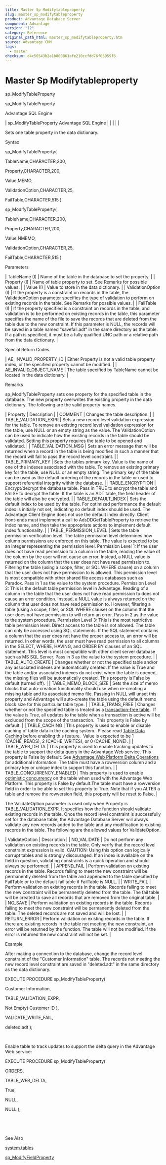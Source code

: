 ```yaml
---
title: Master Sp Modifytableproperty
slug: master_sp_modifytableproperty
product: Advantage Database Server
component: Advantage
version: "12"
category: Reference
original_path_html: master_sp_modifytableproperty.htm
source: Advantage CHM
tags:
  - master
checksum: d4c50543b2a1b800861afe210ccfdd76f05959f6
---
```


# Master Sp Modifytableproperty

sp\_ModifyTableProperty

sp\_ModifyTableProperty

Advantage SQL Engine

| sp\_ModifyTableProperty  Advantage SQL Engine |  |  |  |  |

Sets one table property in the data dictionary.

Syntax

sp\_ModifyTableProperty(

TableName,CHARACTER,200,

Property,CHARACTER,200,

Value,MEMO,

ValidationOption,CHARACTER,25,

FailTable,CHARACTER,515 )

sp\_ModifyTableProperty(

TableName,CHARACTER,200,

Property,CHARACTER,200,

Value,NMEMO,

ValidationOption,CHARACTER,25,

FailTable,CHARACTER,515 )

Parameters

| TableName (I) | Name of the table in the database to set the property. |
| Property (I) | Name of table property to set. See Remarks for possible values. |
| Value (I) | Value to store in the data dictionary. |
| ValidationOption (I) | If the property is a constraint on records in the table, the ValidationOption parameter specifies the type of validation to perform on existing records in the table. See Remarks for possible values. |
| FailTable (I) | If the property specified is a constraint on records in the table, and validation is to be performed on existing records in the table, this parameter specifies the name of the file to save the records that are deleted from the table due to the new constraint. If this parameter is NULL, the records will be saved in a table named "savefail.adt" in the same directory as the table. If a path is specified, it must be a fully qualified UNC path or a relative path from the data dictionary. |

Special Return Codes

| AE\_INVALID\_PROPERTY\_ID | Either Property is not a valid table property index, or the specified property cannot be modified. |
| AE\_INVALID\_OBJECT\_NAME | The table specified by TableName cannot be located in the data dictionary. |

Remarks

sp\_ModifyTableProperty sets one property for the specified table in the database. The new property overwrites the existing property in the data dictionary. The following are the valid property names.

| Property | Description |
| COMMENT | Changes the table description. |
| TABLE\_VALIDATION\_EXPR | Sets a new record level validation expression for the table. To remove an existing record level validation expression for the table, use NULL or an empty string as the value. The ValidationOption can be used to indicate how the existing records in the table should be validated. Setting this property requires the table to be opened and validated. |
| TABLE\_VALIDATION\_MSG | Sets an error message that will be returned when a record in the table is being modified in such a manner that the record will fail to pass the record level constraint. |
| TABLE\_PRIMARY\_KEY | Sets the tables primary key. Value is the name of one of the indexes associated with the table. To remove an existing primary key for the table, use NULL or an empty string. The primary key of the table can be used as the default ordering of the records in the table or used to support referential integrity within the database. |
| TABLE\_ENCRYPTION | Encrypt/decrypt the database table. Pass in TRUE to encrypt the table and FALSE to decrypt the table. If the table is an ADT table, the field header of the table will also be encrypted. |
| TABLE\_DEFAULT\_INDEX | Sets the default index to be used by the table. For optimized performance the default index is initially not set, indicating no default index should be used. The Advantage Client Engine does not use the default index directly. Client front-ends must implement a call to AdsDDGetTableProperty to retrieve the index name, and then take the appropriate actions to implement default index functionality. |
| TABLE\_PERMISSION\_LEVEL | Sets the table permission verification level. The table permission level determines how column permissions are enforced on this table. The value is expected to be an integer representing the permission level.  Permission Level 1: If the user does not have read permission to a column in the table, reading the value of the column by the user will not cause an error. Instead, a NULL value is returned on the column that the user does not have read permission to. Filtering the table (using a scope, filter, or SQL WHERE clause) on a column that the user does not have permission to is allowed. This permission level is most compatible with other shared file access databases such as Paradox. Pass in 1 as the value to the system procedure.  Permission Level 2: This is the default table permission level in Advantage. Reading of a column in the table that the user does not have read permission to does not cause an error condition. Instead, a NULL value is always returned on the column that user does not have read permission to. However, filtering a table (using a scope, filter, or SQL WHERE clause) on the column that the user does not have permission to will return an error. Pass in 2 as the value to the system procedure.  Permission Level 3: This is the most restrictive table permission level. Direct access to the table is not allowed. The table can only be accessed using SQL statements. If the SQL statement contains a column that the user does not have the proper access to, an error will be returned. In other words, the user must have read permission to all columns in the SELECT, WHERE, HAVING, and ORDER BY clauses of an SQL statement. This level is most compatible with other client server database such as MS SQL Server. Pass in 3 as the value to the system procedure. |
| TABLE\_AUTO\_CREATE | Changes whether or not the specified table and/or any associated indexes are automatically created. If the value is True and the table and/or associated indexes do not exist when the table is opened, the missing files will be automatically created. This property is False by default (turned off). |
| TABLE\_MEMO\_BLOCK\_SIZE | Sets the size of memo blocks that auto-creation functionality should use when re-creating a missing table and its associated memo file. Passing in NULL will unset this property and Advantage will auto-create the table using the default memo block size for this particular table type. |
| TABLE\_TRANS\_FREE | Changes whether or not the specified table is treated as a [transaction-free table](master_transaction_free_tables.md).  If the value is True, all updates to the table when a transaction is active will be excluded from the scope of the transaction.  This property is False by default. |
| TABLE\_CACHING | This property is used to enable or disable caching of table data in the caching system.  Please read [Table Data Caching](master_table_data_caching.md) before enabling this feature.  Value is expected to be 1 (CACHE\_READS), 2 (CACHE\_WRITES), or 0 (CACHE\_NONE). |
| TABLE\_WEB\_DELTA | This property is used to enable tracking updates to the table to support the delta query in the Advantage Web service. This property is False by default. See [Advantage Web Platform Delta Operations](web_delta_operations.md) for additional information. The table must have a rowversion column and a primary key or unique index to support this function. |
| TABLE\_CONCURRENCY\_ENABLED | This property is used to enable [optimistic concurrency](master_optimistic_concurrency.md) on the table when used with the Advantage Web Platform. This property is False by default.The table must have a rowversion field in order to be able to set this property to True. Note that if you ALTER a table and remove the rowversion field, this property will be reset to False. |

The ValidateOption parameter is used only when Property is TABLE\_VALIDATION\_EXPR. It specifies how the function should validate existing records in the table. Once the record level constraint is successfully set for the database table, the Advantage Database Server will always validate any new records added to the table and any modification to existing records in the table. The following are the allowed values for ValidateOption.

| ValidateOption | Description |
| NO\_VALIDATE | Do not perform any validation on existing records in the table. Only verify that the record level constraint expression is valid. CAUTION: Using this option can logically corrupt tables and is strongly discouraged. If an index is available on the field in question, validating constraints is a quick operation and should always be performed. |
| APPEND\_FAIL | Perform validation on existing records in the table. Records failing to meet the new constraint will be permanently deleted from the table and appended to the table specified by FailTable or to the default fail table if FailTable is NULL. |
| WRITE\_FAIL | Perform validation on existing records in the table. Records failing to meet the new constraint will be permanently deleted from the table. The fail table will be created to save all records that are removed from the original table. |
| NO\_SAVE | Perform validation on existing records in the table. Records failing to meet the new constraint will be permanently deleted from the table. The deleted records are not saved and will be lost. |
| RETURN\_ERROR | Perform validation on existing records in the table. If there are existing records in the table not meeting the new constraint, an error will be returned by the function. The table will not be modified. If the error is returned the new constraint will not be set. |

Example

After making a connection to the database, change the record level constraint of the "Customer Information" table. The records not meeting the new record level constraint are saved in "deleted.adt" in the same directory as the data dictionary.

EXECUTE PROCEDURE sp\_ModifyTableProperty(

Customer Information,

TABLE\_VALIDATION\_EXPR,

Not Empty( Customer ID ),

VALIDATE\_WRITE\_FAIL,

deleted.adt );

 

Enable table to track updates to support the delta query in the Advantage Web service:

EXECUTE PROCEDURE sp\_ModifyTableProperty(

ORDERS,

TABLE\_WEB\_DELTA,

True,

NULL,

NULL );

 

 

See Also

[system.tables](master_system_tables.md)

[sp\_ModifyFieldProperty](master_sp_modifyfieldproperty.md)
